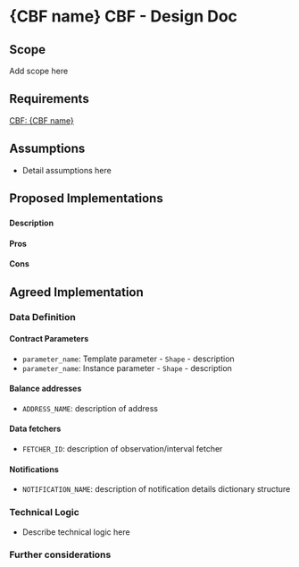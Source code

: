 <!-- This file is a template file for CBF Design Docs and should not be mirrored to Confluence -->
# {CBF name} CBF - Design Doc

## Scope

Add scope here

## Requirements

[CBF: {CBF name}](https://pennyworth.atlassian.net/browse/CPP-)

## Assumptions

- Detail assumptions here

## Proposed Implementations
<!--
* In the case of one proposed implementation, you only need to include
  the `## Agreed Implementation` section
* For the case of multiple implementation options, please repeat the
  `Description/Pros/Cons` sections for each implementation, and include
  the `## Agreed Implementation` section
-->
### <!--Enter summary title of implementation here-->

#### Description

#### Pros

#### Cons

## Agreed Implementation

### Data Definition

#### Contract Parameters

- `parameter_name`: Template parameter - `Shape` - description
- `parameter_name`: Instance parameter - `Shape` - description

#### Balance addresses

- `ADDRESS_NAME`: description of address

#### Data fetchers

- `FETCHER_ID`: description of observation/interval fetcher

#### Notifications

- `NOTIFICATION_NAME`: description of notification details dictionary structure

### Technical Logic

- Describe technical logic here

### Further considerations

<!-- CBF specific sections can be added throughout the doc, or unneeded sections can be removed, but this provides a consistent baseline -->
